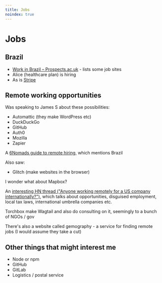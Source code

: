```yaml
---
title: Jobs
noindex: true
---
```


# Jobs

## Brazil

- [Work in Brazil – Prospects.ac.uk](https://www.prospects.ac.uk/jobs-and-work-experience/working-abroad/work-in-brazil) - lists some job sites
- Alice (healthcare plan) is hiring
- As is [Stripe](https://stripe.com/jobs/listing/backend-api-engineer-latam/2287232)

## Remote working opportunities

Was speaking to James S about these possibilities:

- Automattic (they make WordPress etc)
- DuckDuckGo
- GitHub
- Auth0
- Mozilla
- Zapier

A [6Nomads guide to remote hiring](https://6nomads.com/howtohire), which mentions Brazil

Also saw:

- Glitch (make websites in the browser)

I wonder what about Mapbox?

An [interesting HN thread ("Anyone working remotely for a US company internationally?")](https://news.ycombinator.com/item?id=28955562), which talks about opportunities, disguised employment, local tax laws, international umbrella companies etc.

Torchbox make Wagtail and also do consulting on it, seemingly to a bunch of NGOs / gov

There's also a website called gemography - a service for finding remote jobs (I would assume they take a cut)

## Other things that might interest me

- Node or npm
- GitHub
- GitLab
- Logistics / postal service
